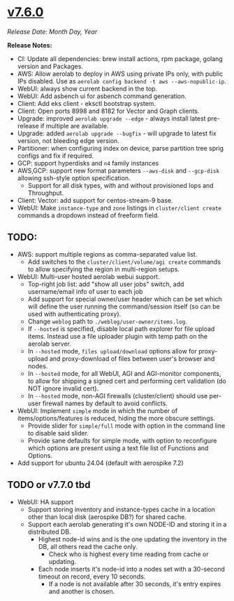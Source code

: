 # [v7.6.0](https://github.com/aerospike/aerolab/releases/tag/7.6.0)

_Release Date: Month Day, Year_

**Release Notes:**
* CI: Update all dependencies: brew install actions, rpm package, golang version and Packages.
* AWS: Allow aerolab to deploy in AWS using private IPs only, with public IPs disabled. Use as `aerolab config backend -t aws --aws-nopublic-ip`.
* WebUI: always show current backend in the top.
* WebUI: Add asbench ui for asbench command generation.
* Client: Add eks client - eksctl bootstrap system.
* Client: Open ports 8998 and 8182 for Vector and Graph clients.
* Upgrade: improved `aerolab upgrade --edge` - always install latest pre-release if multiple are available.
* Upgrade: added `aerolab upgrade --bugfix` - will upgrade to latest fix version, not bleeding edge version.
* Partitioner: when configuring index on device, parse partition tree sprig configs and fix if required.
* GCP: support hyperdisks and `n4` family instances
* AWS,GCP: support new format parameters `--aws-disk` and `--gcp-disk` allowing ssh-style option specification.
  * Support for all disk types, with and without provisioned Iops and Throughput.
* Client: Vector: add support for centos-stream-9 base.
* WebUI: Make `instance-type` and `zone` listings in `cluster/client create` commands a dropdown instead of freeform field.

## TODO:

* AWS: support multiple regions as comma-separated value list.
  * Add switches to the `cluster/client/volume/agi create` commands to allow specifying the region in multi-region setups.
* WebUI: Multi-user hosted aerolab webui support.
  * Top-right job list: add "show all user jobs" switch, add username/email info of user to each job
  * Add support for special owner/user header which can be set which will define the user running the command/session itself (so can be used with authenticating proxy).
  * Change `weblog` path to `./weblog/user-owner/items.log`.
  * If `--hosted` is specified, disable local path explorer for file upload items. Instead use a file uploader plugin with temp path on the aerolab server.
  * In `--hosted` mode, `files upload/download` options allow for proxy-upload and proxy-download of files between user's browser and nodes.
  * In `--hosted` mode, for all WebUI, AGI and AGI-monitor components, to allow for shipping a signed cert and performing cert validation (do NOT ignore invalid cert).
  * In `--hosted` mode, non-AGI firewalls (cluster/client) should use per-user firewall names by default to avoid conflicts.
* WebUI: Implement `simple` mode in which the number of items/options/features is reduced, hiding the more obscure settings.
  * Provide slider for `simple/full` mode with option in the command line to disable said slider.
  * Provide sane defaults for simple mode, with option to reconfigure which options are present using a text file list of Functions and Options.
* Add support for ubuntu 24.04 (default with aerospike 7.2)

## TODO or v7.7.0 tbd

* WebUI: HA support
  * Support storing inventory and instance-types cache in a location other than local disk (aerospike DB?) for shared cache.
  * Support each aerolab generating it's own NODE-ID and storing it in a distributed DB.
    * Highest node-id wins and is the one updating the inventory in the DB, all others read the cache only.
      * Check who is highest every time reading from cache or updating.
    * Each node inserts it's node-id into a nodes set with a 30-second timeout on record, every 10 seconds.
      * If a node is not available after 30 seconds, it's entry expires and another is chosen.
